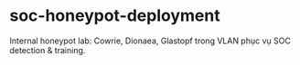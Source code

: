 # soc-honeypot-deployment
Internal honeypot lab: Cowrie, Dionaea, Glastopf trong VLAN phục vụ SOC detection &amp; training.
